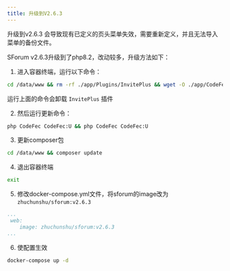 ```yaml
---
title: 升级到V2.6.3
---
```


升级到v2.6.3 会导致现有已定义的页头菜单失效，需要重新定义，并且无法导入菜单的备份文件。

SForum v2.6.3升级到了php8.2，改动较多，升级方法如下：

1. 进入容器终端，运行以下命令：
```bash
cd /data/www && rm -rf ./app/Plugins/InvitePlus && wget -O ./app/CodeFec/Upgrading.php https://ghproxy.com/https://raw.githubusercontent.com/zhuchunshu/SForum/master/app/CodeFec/Upgrading.php
```
运行上面的命令会卸载 `InvitePlus` 插件

2. 然后运行更新命令：

```bash
php CodeFec CodeFec:U && php CodeFec CodeFec:U
```
3. 更新composer包
```bash
cd /data/www && composer update
```
4. 退出容器终端
```bash
exit
```
5. 修改docker-compose.yml文件，将sforum的image改为`zhuchunshu/sforum:v2.6.3`
```yml
...
 web:
    image: zhuchunshu/sforum:v2.6.3
...
```
6. 使配置生效
```bash
docker-compose up -d
```